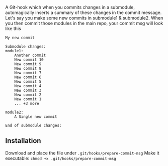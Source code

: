 

A Git-hook which when you commits changes in a submodule, automagically inserts a summary of these changes in the commit message.
Let's say you make some new commits in submodule1 & submodule2. When you then commit those modules in the main repo, your commit msg will look like this
```
My new commit

Submodule changes:
module1:
    Another commit
    New commit 10
    New commit 9
    New commit 8
    New commit 7
    New commit 6
    New commit 5
    New commit 4
    New commit 3
    New commit 2
    New commit 1
    ... +3 more

module2:
    A Single new commit

End of submodule changes:

```

## Installation
Download and place the file under `.git/hooks/prepare-commit-msg`
Make it executable: `chmod +x .git/hooks/prepare-commit-msg`
